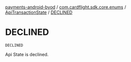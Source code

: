 [payments-android-byod](../../index.md) / [com.cardflight.sdk.core.enums](../index.md) / [ApiTransactionState](index.md) / [DECLINED](./-d-e-c-l-i-n-e-d.md)

# DECLINED

`DECLINED`

Api State is declined.

